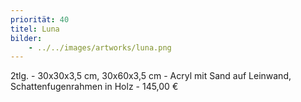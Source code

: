 ```yaml
---
priorität: 40
titel: Luna
bilder:
    - ../../images/artworks/luna.png
---
```


2tlg. - 30x30x3,5 cm, 30x60x3,5 cm - Acryl mit Sand auf Leinwand, Schattenfugenrahmen in Holz - 145,00 €
